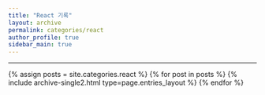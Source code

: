 ```yaml
---
title: "React 기록"
layout: archive
permalink: categories/react
author_profile: true
sidebar_main: true
---
```


***

{% assign posts = site.categories.react %}
{% for post in posts %} {% include archive-single2.html type=page.entries_layout %} {% endfor %}